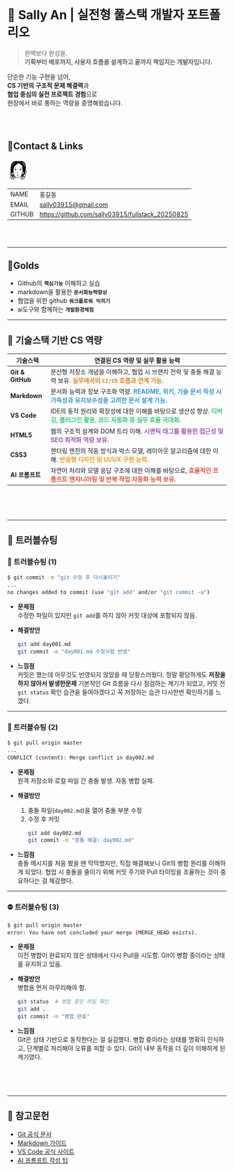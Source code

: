 # 🚀 Sally An | 실전형 풀스택 개발자 포트폴리오

> 완벽보다 완성을.  
> **기획부터 배포까지, 사용자 흐름을 설계하고 끝까지 책임지는 개발자입니다.**

단순한 기능 구현을 넘어,  
**CS 기반의 구조적 문제 해결력**과  
**협업 중심의 실전 프로젝트 경험**으로  
현장에서 바로 통하는 역량을 증명해왔습니다.

<br/>
<br/> 


<!--   

 ---
1. 이미지 (캐리커쳐)
2. 이름 , 이메일, 깃허브주소, 포트폴리오  4*2의 테이블형식으로 -->
## 📌Contact  & Links 
<img src="/track001_github/me2.png"      
     alt="프로필"  width="50" />

| | |
|-|-|
|NAME| 홍길동|
|EMAIL| sally03915@gmail.com|
|GITHUB| https://github.com/sally03915/fullstack_20250825|

<br/>
<br/> 

---
<!-- track001 github -->
## 📌Golds 
- Github의 **`핵심기능`** 이해하고 실습
- markdown을 활용한 **`문서화능력향상`**
- 협업을 위한 github **`워크플로워 익히기`**
- ai도구와 함께하는 **`개발환경체험`**

---
<!-- cs와 연결지어서  -->

## 📌 기술스택 기반 CS 역량

| 기술스택         | 연결된 CS 역량 및 실무 활용 능력 |
|------------------|----------------------------------|
| **Git & GitHub** | 분산형 저장소 개념을 이해하고, 협업 시 브랜치 전략 및 충돌 해결 능력 보유. <span style="color:#e67e22"><strong>실무에서의 `CI/CD` 흐름과 연계 가능</strong></span>. |
| **Markdown**     | 문서화 능력과 정보 구조화 역량. <span style="color:#3498db"><strong>README, 위키, 기술 문서 작성 시 가독성과 유지보수성을 고려한 문서 설계 가능</strong></span>. |
| **VS Code**      | IDE의 동작 원리와 확장성에 대한 이해를 바탕으로 생산성 향상. <span style="color:#2ecc71"><strong>디버깅, 플러그인 활용, 코드 자동화 등 실무 효율 극대화</strong></span>. |
| **HTML5**        | 웹의 구조적 설계와 DOM 트리 이해. <span style="color:#9b59b6"><strong>시맨틱 태그를 활용한 접근성 및 SEO 최적화 역량 보유</strong></span>. |
| **CSS3**         | 렌더링 엔진의 작동 방식과 박스 모델, 레이아웃 알고리즘에 대한 이해. <span style="color:#f39c12"><strong>반응형 디자인 및 UI/UX 구현 능력</strong></span>. |
| **AI 프롬프트**  | 자연어 처리와 모델 응답 구조에 대한 이해를 바탕으로, <span style="color:#e74c3c"><strong>효율적인 프롬프트 엔지니어링 및 반복 작업 자동화 능력 보유</strong></span>. |
 
<br/>
<br/>
<br/>

 
<!-- 📌  JAVA, HTML+CSS+JS/JQUERY .... -->
<!--  ## 포트폴리오  
<br/>
<br/>
<br/>
-->
---
<!--  정리해놓은 day1, day2,  -->
## 📌 트러블슈팅

### 🐞 트러블슈팅 (1)

```bash
$ git commit -m "git 수정 후 다시올리기"
...
no changes added to commit (use "git add" and/or "git commit -a")
```

- **문제점**  
  수정한 파일이 있지만 `git add`를 하지 않아 커밋 대상에 포함되지 않음.
  
- **해결방안**  
  ```bash
  git add day001.md
  git commit -m "day001.md 수정사항 반영"
  ```

- **느낌점**  
  커밋은 했는데 아무것도 반영되지 않았을 때 당황스러웠다. 정말 황당하게도 **저장을 하지 않아서 발생한문제** 기본적인 Git 흐름을 다시 점검하는 계기가 되었고, 커밋 전 `git status` 확인 습관을 들여야겠다고 꼭 저장하는 습관 다시한번 확인하기를 느꼈다.  

---

### 🔀 트러블슈팅 (2)

```bash
$ git pull origin master
...
CONFLICT (content): Merge conflict in day002.md
```

- **문제점**  
  원격 저장소와 로컬 파일 간 충돌 발생. 자동 병합 실패.

- **해결방안**  
  1. 충돌 파일(`day002.md`)을 열어 충돌 부분 수정  
  2. 수정 후 커밋  
     ```bash
     git add day002.md
     git commit -m "충돌 해결: day002.md"
     ```

- **느낌점**  
  충돌 메시지를 처음 봤을 땐 막막했지만, 직접 해결해보니 Git의 병합 원리를 이해하게 되었다. 협업 시 충돌을 줄이기 위해 커밋 주기와 Pull 타이밍을 조율하는 것이 중요하다는 걸 체감했다.

---

### ⛔ 트러블슈팅 (3)

```bash
$ git pull origin master
error: You have not concluded your merge (MERGE_HEAD exists).
```

- **문제점**  
  이전 병합이 완료되지 않은 상태에서 다시 Pull을 시도함. Git이 병합 중이라는 상태를 유지하고 있음.

- **해결방안**  
  병합을 먼저 마무리해야 함.  
  ```bash
  git status  # 병합 중인 파일 확인
  git add .
  git commit -m "병합 완료"
  ```

- **느낌점**  
  Git은 상태 기반으로 동작한다는 걸 실감했다. 병합 중이라는 상태를 명확히 인식하고, 단계별로 처리해야 오류를 피할 수 있다. Git의 내부 동작을 더 깊이 이해하게 된 계기였다.
 


<br/>
<br/>
<br/> 

---
## 📌 참고문헌
- [Git 공식 문서](https://git-scm.com/doc)  
- [Markdown 가이드](https://www.markdownguide.org/basic-syntax/)  
- [VS Code 공식 사이트](https://code.visualstudio.com/)  
- [AI 프롬프트 작성 팁](https://learn.microsoft.com/en-us/azure/ai-services/openai/how-to/prompt-engineering)